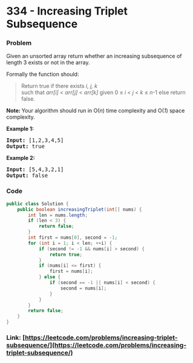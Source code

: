 # 334 - Increasing Triplet Subsequence

### Problem
<p>Given an unsorted array return whether an increasing subsequence of length 3 exists or not in the array.</p>

<p>Formally the function should:</p>

<blockquote>Return true if there exists <i>i, j, k </i><br />
such that <i>arr[i]</i> &lt; <i>arr[j]</i> &lt; <i>arr[k]</i> given 0 &le; <i>i</i> &lt; <i>j</i> &lt; <i>k</i> &le; <i>n</i>-1 else return false.</blockquote>

<p><strong>Note: </strong>Your algorithm should run in O(<i>n</i>) time complexity and O(<i>1</i>) space complexity.</p>

<div>
<p><strong>Example 1:</strong></p>

<pre>
<strong>Input: </strong><span id="example-input-1-1">[1,2,3,4,5]</span>
<strong>Output: </strong><span id="example-output-1">true</span>
</pre>

<div>
<p><strong>Example 2:</strong></p>

<pre>
<strong>Input: </strong><span id="example-input-2-1">[5,4,3,2,1]</span>
<strong>Output: </strong><span id="example-output-2">false</span>
</pre>
</div>
</div>

### Code
```java
public class Solution {
    public boolean increasingTriplet(int[] nums) {
        int len = nums.length;
        if (len < 3) {
            return false;
        }
        int first = nums[0], second = -1;
        for (int i = 1; i < len; ++i) {
            if (second != -1 && nums[i] > second) {
                return true;
            }
            if (nums[i] <= first) {
                first = nums[i];
            } else {
                if (second == -1 || nums[i] < second) {
                    second = nums[i];
                }
            }
        }
        return false;
    }
}
```
### Link: [https://leetcode.com/problems/increasing-triplet-subsequence/](https://leetcode.com/problems/increasing-triplet-subsequence/)
